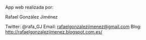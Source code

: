 App web realizada por:

Rafael González Jiménez

Twitter: @rafa_GJ
Email: rafaelgonzalezjimenez@gmail.com
Blog: http://rafaelgonzalezjimenez.blogspot.com.es/
